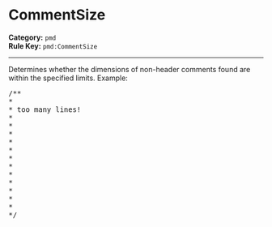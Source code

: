 # CommentSize
**Category:** `pmd`<br/>
**Rule Key:** `pmd:CommentSize`<br/>


-----

Determines whether the dimensions of non-header comments found are within the specified limits. Example:
<pre>
/**
*
* too many lines!
*
*
*
*
*
*
*
*
*
*
*
*
*/
</pre>
